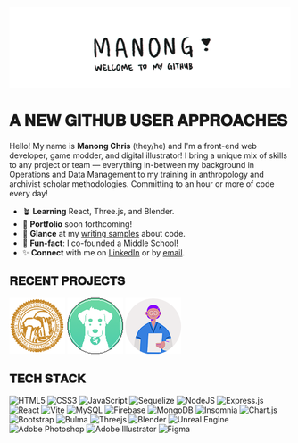 ![A banner that has "Manong" scribbled in an animation. ](github_banner.gif)
# 𝐀 𝐍𝐄𝐖 𝐆𝐈𝐓𝐇𝐔𝐁 𝐔𝐒𝐄𝐑 𝐀𝐏𝐏𝐑𝐎𝐀𝐂𝐇𝐄𝐒
Hello! My name is **Manong Chris** (they/he) and I'm a front-end web developer, game modder, and digital illustrator! I bring a unique mix of skills to any project or team — everything in-between my background in Operations and Data Management to my training in anthropology and archivist scholar methodologies. Committing to an hour or more of code every day! 

-	:potted_plant: **Learning**  React, Three.js, and Blender.
-	:mushroom: **Portfolio** soon forthcoming!
- :herb: **Glance** at my [writing samples](https://gist.github.com/christiangella) about code.
- :flags: **Fun-fact**: I co-founded a Middle School!
- :sparkles: **Connect** with me on [LinkedIn](https://www.linkedin.com/in/christian-gella-293539a5/) or by [email](mailto:christian.gella@gmail.com).

## 𝐑𝐄𝐂𝐄𝐍𝐓 𝐏𝐑𝐎𝐉𝐄𝐂𝐓𝐒

[![A stamp from the application, "Craft Notes".](cn_icon_nonpixel.png)](https://github.com/christiangella/craft-notes)
[![Pixel-art of the application logo, "Wallet Watchdog".](wwd_icon_pixel.png)](https://github.com/christiangella/wallet-watchdog)
[![Icon of the application, "Reminder Nurse".](rn_badge.png)](https://github.com/christiangella/reminder-nurse)


## 𝐓𝐄𝐂𝐇 𝐒𝐓𝐀𝐂𝐊

![HTML5](https://img.shields.io/badge/html5-%23E34F26.svg?style=for-the-badge&logo=html5&logoColor=white)
![CSS3](https://img.shields.io/badge/css3-%231572B6.svg?style=for-the-badge&logo=css3&logoColor=white)
![JavaScript](https://img.shields.io/badge/javascript-%23323330.svg?style=for-the-badge&logo=javascript&logoColor=%23F7DF1E)
![Sequelize](https://img.shields.io/badge/Sequelize-52B0E7?style=for-the-badge&logo=Sequelize&logoColor=white)
![NodeJS](https://img.shields.io/badge/node.js-6DA55F?style=for-the-badge&logo=node.js&logoColor=white)
![Express.js](https://img.shields.io/badge/express.js-%23404d59.svg?style=for-the-badge&logo=express&logoColor=%2361DAFB)
![React](https://img.shields.io/badge/react-%2320232a.svg?style=for-the-badge&logo=react&logoColor=%2361DAFB)
![Vite](https://img.shields.io/badge/vite-%23646CFF.svg?style=for-the-badge&logo=vite&logoColor=white)
![MySQL](https://img.shields.io/badge/mysql-%2300f.svg?style=for-the-badge&logo=mysql&logoColor=white)
![Firebase](https://img.shields.io/badge/Firebase-039BE5?style=for-the-badge&logo=Firebase&logoColor=white)
![MongoDB](https://img.shields.io/badge/MongoDB-%234ea94b.svg?style=for-the-badge&logo=mongodb&logoColor=white)
![Insomnia](https://img.shields.io/badge/Insomnia-black?style=for-the-badge&logo=insomnia&logoColor=5849BE)
![Chart.js](https://img.shields.io/badge/chart.js-F5788D.svg?style=for-the-badge&logo=chart.js&logoColor=white)
![Bootstrap](https://img.shields.io/badge/bootstrap-%23563D7C.svg?style=for-the-badge&logo=bootstrap&logoColor=white)
![Bulma](https://img.shields.io/badge/bulma-00D0B1?style=for-the-badge&logo=bulma&logoColor=white)
![Threejs](https://img.shields.io/badge/threejs-black?style=for-the-badge&logo=three.js&logoColor=white)
![Blender](https://img.shields.io/badge/blender-%23F5792A.svg?style=for-the-badge&logo=blender&logoColor=white)
![Unreal Engine](https://img.shields.io/badge/unrealengine-%23313131.svg?style=for-the-badge&logo=unrealengine&logoColor=white)
![Adobe Photoshop](https://img.shields.io/badge/adobe%20photoshop-%2331A8FF.svg?style=for-the-badge&logo=adobe%20photoshop&logoColor=white)
![Adobe Illustrator](https://img.shields.io/badge/adobe%20illustrator-%23FF9A00.svg?style=for-the-badge&logo=adobe%20illustrator&logoColor=white)
![Figma](https://img.shields.io/badge/figma-%23F24E1E.svg?style=for-the-badge&logo=figma&logoColor=white)
